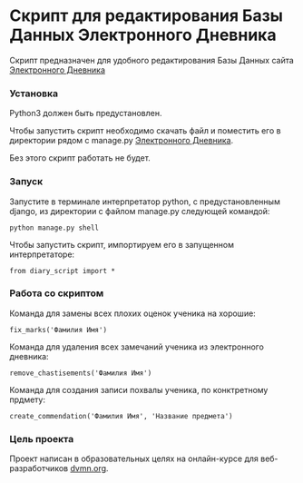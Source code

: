 # Скрипт для редактирования Базы Данных Электронного Дневника

Скрипт предназначен для удобного редактирования Базы Данных сайта [Электронного Дневника](https://github.com/devmanorg/e-diary.git)

### Установка

Python3 должен быть предустановлен. 

Чтобы запустить скрипт необходимо скачать файл и поместить его в директории рядом с manage.py [Электронного Дневника](https://github.com/devmanorg/e-diary.git). 

Без этого скрипт работать не будет.

### Запуск

Запустите в терминале интерпретатор python, с предустановленным django, из директории с файлом manage.py следующей командой:

```
python manage.py shell
```

Чтобы запустить скрипт, импортируем его в запущенном интерпретаторе:

```
from diary_script import *
```

### Работа со скриптом


Команда для замены всех плохих оценок ученика на хорошие:
```
fix_marks('Фамилия Имя')
```


Команда для удаления всех замечаний ученика из электронного дневника:
```
remove_chastisements('Фамилия Имя')
```
Команда для создания записи похвалы ученика, по конктретному прдмету:
```
create_commendation('Фамилия Имя', 'Название предмета')
```


### Цель проекта

Проект написан в образовательных целях на онлайн-курсе для веб-разработчиков [dvmn.org](https://dvmn.org/).
